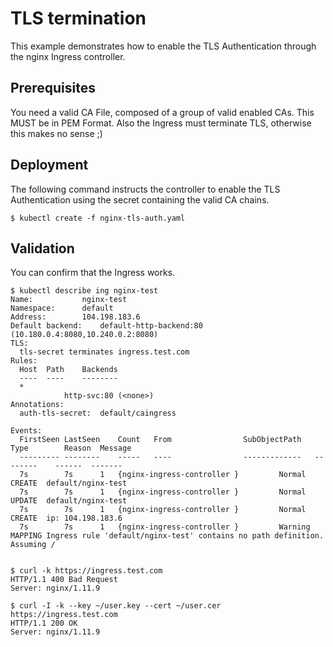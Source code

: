 # TLS termination

This example demonstrates how to enable the TLS Authentication through the nginx Ingress controller.

## Prerequisites

You need a valid CA File, composed of a group of valid enabled CAs. This MUST be in PEM Format.
Also the Ingress must terminate TLS, otherwise this makes no sense ;)

## Deployment

The following command instructs the controller to enable the TLS Authentication using
the secret containing the valid CA chains.

```console
$ kubectl create -f nginx-tls-auth.yaml
```

## Validation

You can confirm that the Ingress works.

```console
$ kubectl describe ing nginx-test
Name:			nginx-test
Namespace:		default
Address:		104.198.183.6
Default backend:	default-http-backend:80 (10.180.0.4:8080,10.240.0.2:8080)
TLS:
  tls-secret terminates ingress.test.com
Rules:
  Host	Path	Backends
  ----	----	--------
  *
    	 	http-svc:80 (<none>)
Annotations:
  auth-tls-secret:	default/caingress

Events:
  FirstSeen	LastSeen	Count	From				SubObjectPath	Type		Reason	Message
  ---------	--------	-----	----				-------------	--------	------	-------
  7s		7s		1	{nginx-ingress-controller }			Normal		CREATE	default/nginx-test
  7s		7s		1	{nginx-ingress-controller }			Normal		UPDATE	default/nginx-test
  7s		7s		1	{nginx-ingress-controller }			Normal		CREATE	ip: 104.198.183.6
  7s		7s		1	{nginx-ingress-controller }			Warning		MAPPING	Ingress rule 'default/nginx-test' contains no path definition. Assuming /


$ curl -k https://ingress.test.com
HTTP/1.1 400 Bad Request
Server: nginx/1.11.9

$ curl -I -k --key ~/user.key --cert ~/user.cer https://ingress.test.com 
HTTP/1.1 200 OK
Server: nginx/1.11.9

```
